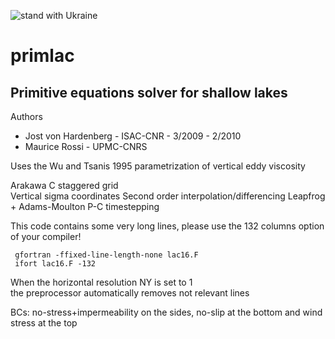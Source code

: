 ![stand with Ukraine](https://badgen.net/badge/stand%20with/UKRAINE/?color=0057B8&labelColor=FFD700)
# primlac
## Primitive equations solver for shallow lakes

Authors
- Jost von Hardenberg - ISAC-CNR - 3/2009 - 2/2010
- Maurice Rossi       - UPMC-CNRS    

Uses the Wu and Tsanis 1995 parametrization of vertical eddy viscosity

Arakawa C staggered grid                       
Vertical sigma coordinates
Second order interpolation/differencing 
Leapfrog + Adams-Moulton P-C timestepping                             

This code contains some very long lines, 
please use the 132 columns option of your compiler! 

     gfortran -ffixed-line-length-none lac16.F 
     ifort lac16.F -132

When the horizontal resolution NY is set to 1               
the preprocessor automatically removes not relevant lines 

BCs: no-stress+impermeability on the sides,
no-slip at the bottom and wind stress at the top 

